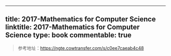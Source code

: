 
---
title: 2017-Mathematics for Computer Science
linktitle: 2017-Mathematics for Computer Science
type: book
commentable: true
---

> 参考地址：https://ngte.cowtransfer.com/s/c0ee7caeab4c48

    